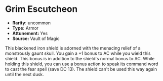 
# Grim Escutcheon

* **Rarity:** uncommon
* **Type:** Armor
* **Attunement:** Yes
* **Source:** Vault of Magic


This blackened iron shield is adorned with the menacing relief of a monstrously gaunt skull. You gain a +1 bonus to AC while you wield this shield. This bonus is in addition to the shield's normal bonus to AC. While holding this shield, you can use a bonus action to speak its command word to cast the fear spell (save DC 13). The shield can't be used this way again until the next dusk.
